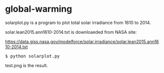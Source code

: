 # global-warming
solarplot.py is a program to plot total solar irradiance from 1610 to 2014.

solar.lean2015.ann1610-2014.txt is downloaeded from NASA site:

https://data.giss.nasa.gov/modelforce/solar.irradiance/solar.lean2015.ann1610-2014.txt

<pre>
$ python solarplot.py
</pre>

test.png is the result.
